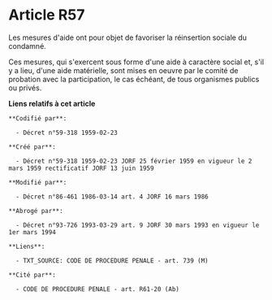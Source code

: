 # Article R57

Les mesures d'aide ont pour objet de favoriser la réinsertion sociale du condamné.

Ces mesures, qui s'exercent sous forme d'une aide à caractère social et, s'il y a lieu, d'une aide matérielle, sont mises en
oeuvre par le comité de probation avec la participation, le cas échéant, de tous organismes publics ou privés.

**Liens relatifs à cet article**

	**Codifié par**:

	  - Décret n°59-318 1959-02-23

	**Créé par**:

	  - Décret n°59-318 1959-02-23 JORF 25 février 1959 en vigueur le 2 mars 1959 rectificatif JORF 13 juin 1959

	**Modifié par**:

	  - Décret n°86-461 1986-03-14 art. 4 JORF 16 mars 1986

	**Abrogé par**:

	  - Décret n°93-726 1993-03-29 art. 9 JORF 30 mars 1993 en vigueur le 1er mars 1994

	**Liens**:

	  - TXT_SOURCE: CODE DE PROCEDURE PENALE - art. 739 (M)

	**Cité par**:

	  - CODE DE PROCEDURE PENALE - art. R61-20 (Ab)
